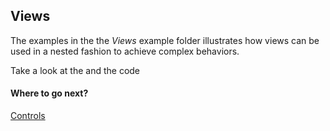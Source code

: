 
## Views

The examples in the the *Views* example folder illustrates how views can be used in a nested fashion to achieve complex behaviors. 

Take a look at the  and the code


#### Where to go next?
[Controls](../Controls/controls.md)